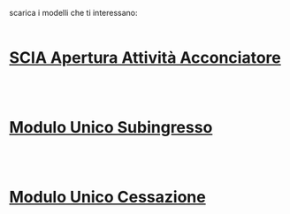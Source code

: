 scarica i modelli che ti interessano:
<br><br/>
# [SCIA Apertura Attività Acconciatore ][87ff4a7a]

   [87ff4a7a]: http://www.umbriageo.regione.umbria.it/AccessoUnico/modulistica/03.pdf "vai al modulo"
<br><br/>
# [Modulo Unico Subingresso][7cf4384a]

   [7cf4384a]: http://www.umbriageo.regione.umbria.it/AccessoUnico/modulistica/23.pdf "vai al modulo"
<br><br/>
# [Modulo Unico Cessazione  ][47441420]

   [47441420]: http://www.umbriageo.regione.umbria.it/AccessoUnico/modulistica/22.pdf "vai al modulo"
